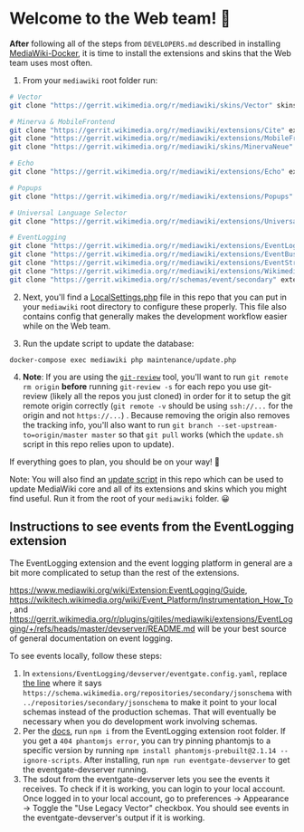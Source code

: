 # Welcome to the Web team! 👋

**After** following all of the steps from `DEVELOPERS.md` described in installing
[MediaWiki-Docker](https://www.mediawiki.org/wiki/MediaWiki-Docker), it is time
to install the extensions and skins that the Web team uses most often.

1) From your `mediawiki` root folder run:

```sh
# Vector
git clone "https://gerrit.wikimedia.org/r/mediawiki/skins/Vector" skins/Vector

# Minerva & MobileFrontend
git clone "https://gerrit.wikimedia.org/r/mediawiki/extensions/Cite" extensions/Cite
git clone "https://gerrit.wikimedia.org/r/mediawiki/extensions/MobileFrontend" extensions/MobileFrontend
git clone "https://gerrit.wikimedia.org/r/mediawiki/skins/MinervaNeue" skins/MinervaNeue

# Echo
git clone "https://gerrit.wikimedia.org/r/mediawiki/extensions/Echo" extensions/Echo

# Popups
git clone "https://gerrit.wikimedia.org/r/mediawiki/extensions/Popups" extensions/Popups

# Universal Language Selector
git clone "https://gerrit.wikimedia.org/r/mediawiki/extensions/UniversalLanguageSelector" extensions/UniversalLanguageSelector

# EventLogging
git clone "https://gerrit.wikimedia.org/r/mediawiki/extensions/EventLogging" extensions/EventLogging
git clone "https://gerrit.wikimedia.org/r/mediawiki/extensions/EventBus" extensions/EventBus
git clone "https://gerrit.wikimedia.org/r/mediawiki/extensions/EventStreamConfig" extensions/EventStreamConfig
git clone "https://gerrit.wikimedia.org/r/mediawiki/extensions/WikimediaEvents" extensions/WikimediaEvents
git clone "https://gerrit.wikimedia.org/r/schemas/event/secondary" extensions/repositories/secondary
```

2) Next, you'll find a [LocalSettings.php](LocalSettings.php) file in this repo
that you can put in your `mediawiki` root directory to configure these properly.
This file also contains config that generally makes the development workflow
easier while on the Web team.

3) Run the update script to update the database:
```
docker-compose exec mediawiki php maintenance/update.php
```

4) **Note**: If you are using the [`git-review`](https://www.mediawiki.org/wiki/Gerrit/Tutorial#Prepare_to_work_with_Gerrit) tool, you'll want to run `git remote rm origin` **before** running `git-review -s` for each repo you use git-review (likely all the repos you just cloned) in order for it to setup the git remote origin correctly (`git remote -v` should be using `ssh://...` for the origin and not `https://...`) . Because removing the origin also removes the tracking info, you'll also want to run `git branch --set-upstream-to=origin/master master` so that `git pull` works (which the `update.sh` script in this repo relies upon to update).

If everything goes to plan, you should be on your way! 🎉

Note: You will also find an [update script](update.sh) in this repo which can be used
to update MediaWiki core and all of its extensions and skins which you might
find useful. Run it from the root of your `mediawiki` folder. 😀

## Instructions to see events from the EventLogging extension

The EventLogging extension and the event logging platform in general are a bit more complicated to setup than the rest of the extensions.

https://www.mediawiki.org/wiki/Extension:EventLogging/Guide, https://wikitech.wikimedia.org/wiki/Event_Platform/Instrumentation_How_To, and https://gerrit.wikimedia.org/r/plugins/gitiles/mediawiki/extensions/EventLogging/+/refs/heads/master/devserver/README.md will be your best source of general documentation on event logging. 

To see events locally, follow these steps:

1. In `extensions/EventLogging/devserver/eventgate.config.yaml`, replace [the line](https://github.com/wikimedia/mediawiki-extensions-EventLogging/blob/dee5da2481603c564eadd97edbc1ceaaa76a0efd/devserver/eventgate.config.yaml#L53) where it says `https://schema.wikimedia.org/repositories/secondary/jsonschema` with `../repositories/secondary/jsonschema` to make it point to your local schemas instead of the production schemas. That will eventually be necessary when you do development work involving schemas.
2. Per the [docs](https://wikitech.wikimedia.org/wiki/Event_Platform/Instrumentation_How_To#In_your_local_dev_environment_with_eventgate-devserver),  run `npm i`  from the EventLogging extension root folder. If you get a `404 phantomjs error`, you can try pinning phantomjs to a specific version by running `npm install phantomjs-prebuilt@2.1.14 --ignore-scripts`. After installing, run `npm run eventgate-devserver` to get the eventgate-devserver running.
3. The sdout from the eventgate-devserver lets you see the events it receives. To check if it is working, you can login to your local account. Once logged in to your local account, go to preferences -> Appearance -> Toggle the "Use Legacy Vector" checkbox. You should see events in the eventgate-devserver's output if it is working.
